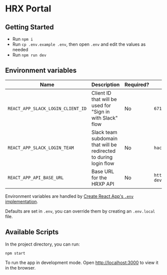 # HRX Portal

## Getting Started

- Run `npm i`
- Run `cp .env.example .env`, then open `.env` and edit the values as needed
- Run `npm run dev`

## Environment variables

| Name                              | Description                                                       | Required? | Default                                    |
|-----------------------------------|-------------------------------------------------------------------|-----------|--------------------------------------------|
| `REACT_APP_SLACK_LOGIN_CLIENT_ID` | Client ID that will be used for "Sign in with Slack" flow         | No        | `671720357619.724476729541`                |
| `REACT_APP_SLACK_LOGIN_TEAM`      | Slack team subdomain that will be redirected to during login flow | No        | `hackreactorx`                             |
| `REACT_APP_API_BASE_URL`          | Base URL for the HRXP API                                         | No        | `https://hrx-portal-api-dev.herokuapp.com` |

Environment variables are handled by [Create React App's `.env` implementation](https://create-react-app.dev/docs/adding-custom-environment-variables).

Defaults are set in `.env`, you can override them by creating an `.env.local` file.

## Available Scripts

In the project directory, you can run:

`npm start`

To run the app in development mode.
Open [http://localhost:3000](http://localhost:3000) to view it in the browser.
